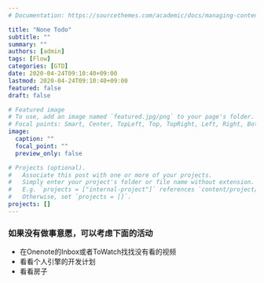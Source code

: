 ```yaml
---
# Documentation: https://sourcethemes.com/academic/docs/managing-content/

title: "None Todo"
subtitle: ""
summary: ""
authors: [admin]
tags: [Flow]
categories: [GTD]
date: 2020-04-24T09:10:40+09:00
lastmod: 2020-04-24T09:10:40+09:00
featured: false
draft: false

# Featured image
# To use, add an image named `featured.jpg/png` to your page's folder.
# Focal points: Smart, Center, TopLeft, Top, TopRight, Left, Right, BottomLeft, Bottom, BottomRight.
image:
  caption: ""
  focal_point: ""
  preview_only: false

# Projects (optional).
#   Associate this post with one or more of your projects.
#   Simply enter your project's folder or file name without extension.
#   E.g. `projects = ["internal-project"]` references `content/project/deep-learning/index.md`.
#   Otherwise, set `projects = []`.
projects: []
---
```


### 如果没有做事意愿，可以考虑下面的活动

- 在Onenote的Inbox或者ToWatch找找没有看的视频
- 看看个人引擎的开发计划
- 看看房子